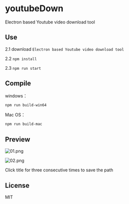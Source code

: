 # youtubeDown

Electron based Youtube video download tool

## Use

2.1 download `Electron based Youtube video download tool`

2.2 `npm install`

2.3 `npm run start`

## Compile

windows：
```bash
npm run build-win64
```

Mac OS：
```bash
npm run build-mac
```

## Preview
![01.png](https://user-images.githubusercontent.com/5469785/36069849-aed61528-0f2b-11e8-8b7b-059b6a1fcdaf.png)

![02.png](https://user-images.githubusercontent.com/5469785/36069850-af320cde-0f2b-11e8-9f4e-0de022f0b749.png)


Click title for three consecutive times to save the path

## License
MIT

